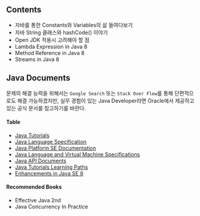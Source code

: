 ## Contents

- 자바를 통한 Constants와 Variables의 삶 들여다보기
- 자바 String 클래스와 hashCode() 이야기
- Open JDK 적용시 고려해야 할 점
- Lambda Expression in Java 8
- Method Reference in Java 8
- Streams in Java 8

## Java Documents

문제의 해결 능력을 위해서는 `Google Search` 또는 `Stack Over Flow`를 통해 단편적으로도 해결 가능하겠지만, 실무 경험이 있는 Java Developer라면 Oracle에서 제공하고 있는 공식 문서를 참고하기를 바란다.

#### Table

- [Java Tutorials](https://docs.oracle.com/javase/tutorial/java/)
- [Java Language Specification](http://docs.oracle.com/javase/specs/jls/se8/html/index.html)
- [Java Platform SE Documentation](http://docs.oracle.com/javase/8/docs/)
- [Java Language and Virtual Machine Specifications](http://docs.oracle.com/javase/specs/)
- [Java API Documents](http://docs.oracle.com/javase/8/docs/api/index.html)
- [Java Tutorials Learning Paths](http://docs.oracle.com/javase/tutorial/tutorialLearningPaths.html)
- [Enhancements in Java SE 8
](http://docs.oracle.com/javase/8/docs/technotes/guides/language/enhancements.html#javase8)

#### Recommended Books

- Effective Java 2nd
- Java Concurrency In Practice

